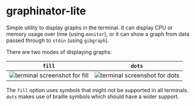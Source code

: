 # graphinator-lite

Simple utility to display graphs in the terminal. It can display CPU or memory
usage over time (using `monitor`), or it can show a graph from data passed
through to `stdin` (using `gibgraph`).

There are two modes of displaying graphs:

| `fill`                                             | `dots`                                              |
|----------------------------------------------------|-----------------------------------------------------|
| ![terminal screenshot for fill](../demo/fill.png?raw=true) | ![terminal screenshot for dots](../demo/dots.png?raw=true) |

The `fill` option uses symbols that might not be supported in all terminals.
`dots` makes use of braille symbols which should have a wider support.
